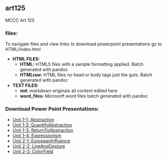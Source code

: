 ## art125

MCCC Art 125

### files:

To navigate files and view links to download powerpoint presentations go to HTML/index.html

  * **HTML FILES:**
    * **HTML:** HTML5 files with a sample formatting applied. Batch generated with pandoc
    * **HTMLraw:** HTML files no head or body tags just the guts. Batch generated with pandoc
  * **TEXT FILES:**
    * **md:** markdown originals all content edited here
    * **word_files:** Microsoft word files batch generated with pandoc

### Download Power Point Presentations:

  * [Unit 1-1: Abstraction](http://jonathangabel.com/documents/art125/ppt/Art125Unit01-01.Abstraction.pptx)
  * [Unit 1-2: QuantifyAbstraction](http://jonathangabel.com/documents/art125/ppt/Art125Unit01-02.QuantifyAbstraction.pptx)
  * [Unit 1-3: ReturnToAbstraction](http://jonathangabel.com/documents/art125/ppt/Art125Unit01-03.ReturnToAbstraction.pptx)
  * [Unit 1-4: Expressionism](http://jonathangabel.com/documents/art125/ppt/Art125Unit01-04.Expressionism.pptx)
  * [Unit 2-1: EuropeanInfluence](http://jonathangabel.com/documents/art125/ppt/Art125Unit02-01.EuropeanInfluence.pptx)
  * [Unit 2-2: LineAndGesture](http://jonathangabel.com/documents/art125/ppt/Art125Unit02-02.LineAndGesture.pptx)
  * [Unit 2-3: ColorField](http://jonathangabel.com/documents/art125/ppt/Art125Unit02-03.ColorField.pptx)
